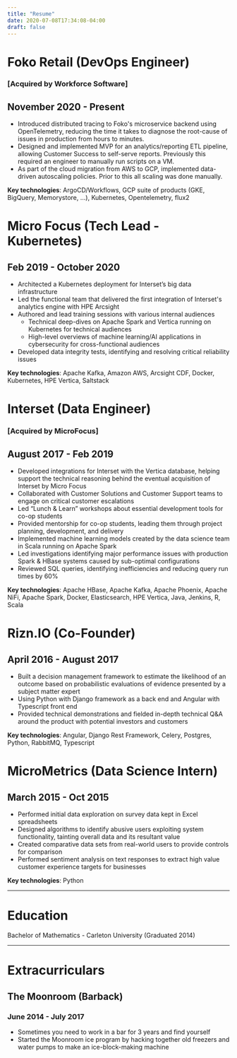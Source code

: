 ```yaml
---
title: "Resume"
date: 2020-07-08T17:34:08-04:00
draft: false
---
```

# **Foko Retail (DevOps Engineer)**
### [Acquired by Workforce Software]</span>
## November 2020 - Present
- Introduced distributed tracing to Foko's microservice backend using OpenTelemetry, reducing the time it takes to diagnose the root-cause of issues in production from hours to minutes.
- Designed and implemented MVP for an analytics/reporting ETL pipeline, allowing Customer Success to self-serve reports. Previously this required an engineer to manually run scripts on a VM.
- As part of the cloud migration from AWS to GCP, implemented data-driven autoscaling policies. Prior to this all scaling was done manually.

**Key technologies**: ArgoCD/Workflows, GCP suite of products (GKE, BigQuery, Memorystore, ...), Kubernetes, Opentelemetry, flux2

# **Micro Focus (Tech Lead - Kubernetes)**
## Feb 2019 - October 2020
- Architected a Kubernetes deployment for Interset’s big data infrastructure
- Led the functional team that delivered the first integration of Interset's analytics engine with HPE Arcsight
- Authored and lead training sessions with various internal audiences
  - Technical deep-dives on Apache Spark and Vertica running on Kubernetes for technical audiences
  - High-level overviews of machine learning/AI applications in cybersecurity for cross-functional audiences
- Developed data integrity tests, identifying and resolving critical reliability issues

**Key technologies**: Apache Kafka, Amazon AWS, Arcsight CDF, Docker, Kubernetes, HPE Vertica, Saltstack

# **Interset (Data Engineer)**
### [Acquired by MicroFocus]
## August 2017 - Feb 2019
- Developed integrations for Interset with the Vertica database, helping support the technical reasoning behind the eventual acquisition of Interset by Micro Focus
- Collaborated with Customer Solutions and Customer Support teams to engage on critical customer escalations
- Led “Lunch & Learn” workshops about essential development tools for co-op students
- Provided mentorship for co-op students, leading them through project planning, development, and delivery
- Implemented machine learning models created by the data science team in Scala running on Apache Spark
- Led investigations identifying major performance issues with production Spark & HBase systems caused by sub-optimal configurations
- Reviewed SQL queries, identifying inefficiencies and reducing query run times by 60%

**Key technologies**: Apache HBase, Apache Kafka, Apache Phoenix, Apache NiFi, Apache Spark, Docker, Elasticsearch, HPE Vertica, Java, Jenkins, R, Scala

# **Rizn.IO (Co-Founder)**
## April 2016 - August 2017
- Built a decision management framework to estimate the likelihood of an outcome based on probabilistic evaluations of evidence presented by a subject matter expert
- Using Python with Django framework as a back end and Angular with Typescript front end
- Provided technical demonstrations and fielded in-depth technical Q&A around the product with potential investors and customers

**Key technologies**: Angular, Django Rest Framework, Celery, Postgres, Python, RabbitMQ, Typescript

# **MicroMetrics (Data Science Intern)**
## March 2015 - Oct 2015
- Performed initial data exploration on survey data kept in Excel spreadsheets
- Designed algorithms to identify abusive users exploiting system functionality, tainting overall data and its resultant value
- Created comparative data sets from real-world users to provide controls for comparison
- Performed sentiment analysis on text responses to extract high value customer experience targets for businesses

**Key technologies**: Python

---

# **Education**

Bachelor of Mathematics - Carleton University (Graduated 2014)

---

# Extracurriculars


## **The Moonroom (Barback)**
### June 2014 - July 2017
- Sometimes you need to work in a bar for 3 years and find yourself
- Started the Moonroom ice program by hacking together old freezers and water pumps to make an ice-block-making machine

